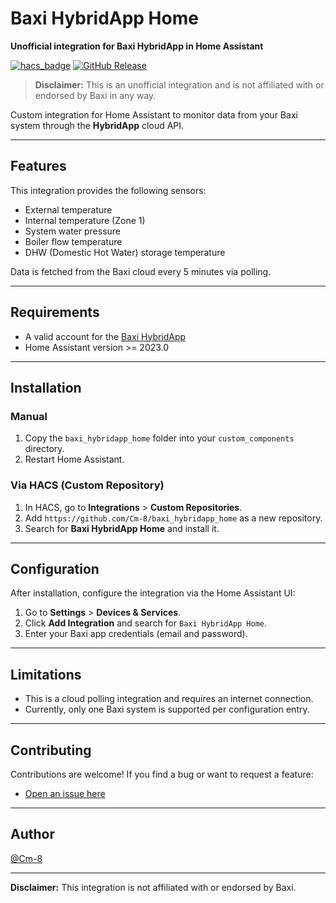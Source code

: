 # Baxi HybridApp Home

**Unofficial integration for Baxi HybridApp in Home Assistant**

[![hacs_badge](https://img.shields.io/badge/HACS-Custom-orange.svg)](https://hacs.xyz/)
[![GitHub Release](https://img.shields.io/github/v/release/Cm-8/baxi_hybridapp_home.svg)](https://github.com/Cm-8/baxi_hybridapp_home/releases)

> **Disclaimer:** This is an unofficial integration and is not affiliated with or endorsed by Baxi in any way.

Custom integration for Home Assistant to monitor data from your Baxi system through the **HybridApp** cloud API.

---

## Features

This integration provides the following sensors:

- External temperature  
- Internal temperature (Zone 1)  
- System water pressure  
- Boiler flow temperature  
- DHW (Domestic Hot Water) storage temperature  

Data is fetched from the Baxi cloud every 5 minutes via polling.

---

## Requirements

- A valid account for the [Baxi HybridApp](https://play.google.com/store/apps/details?id=it.baxi.HybridApp)  
- Home Assistant version >= 2023.0

---

## Installation

### Manual

1. Copy the `baxi_hybridapp_home` folder into your `custom_components` directory.
2. Restart Home Assistant.

### Via HACS (Custom Repository)

1. In HACS, go to **Integrations** > **Custom Repositories**.
2. Add `https://github.com/Cm-8/baxi_hybridapp_home` as a new repository.
3. Search for **Baxi HybridApp Home** and install it.

---

## Configuration

After installation, configure the integration via the Home Assistant UI:

1. Go to **Settings** > **Devices & Services**.
2. Click **Add Integration** and search for `Baxi HybridApp Home`.
3. Enter your Baxi app credentials (email and password).

---

## Limitations

- This is a cloud polling integration and requires an internet connection.
- Currently, only one Baxi system is supported per configuration entry.

---

## Contributing

Contributions are welcome! If you find a bug or want to request a feature:

- [Open an issue here](https://github.com/Cm-8/baxi_hybridapp_home/issues)

---

## Author

[@Cm-8](https://github.com/Cm-8)

---

**Disclaimer:** This integration is not affiliated with or endorsed by Baxi.